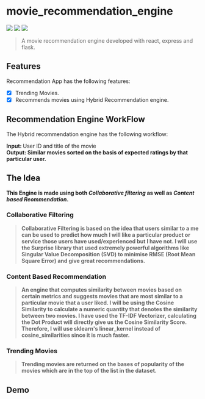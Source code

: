# movie_recommendation_engine

<img src="https://img.shields.io/badge/react%20-%2320232a.svg?&style=for-the-badge&logo=react&logoColor=%2361DAFB"/> <img src="https://img.shields.io/badge/express%20-%2320232a.svg?&style=for-the-badge&logo=express&logoColor=%2361DAFB"/> <img src="https://img.shields.io/badge/flask%20-%2320232a.svg?&style=for-the-badge&logo=flask&logoColor=%2361DAFB"/>

> A movie recommendation engine developed with react, express and flask.

## Features

Recommendation App has the following features:

- [x] Trending Movies.
- [x] Recommends movies using Hybrid Recommendation engine.

## Recommendation Engine WorkFlow

  The Hybrid recommendation engine has the following workflow:

  <strong> Input: </strong> User ID and title of the movie
  <br>
  <strong> Output: <strong> Similar movies sorted on the basis of expected ratings by that particular user.
  
## The Idea
  
  This Engine is made using both <em>Collaborative filtering</em> as well as <em>Content based Reommendation</em>.
  
  ### Collaborative Filtering
  
  >Collaborative Filtering is based on the idea that users similar to a me can be used to predict how much I will like a particular product or service those users have used/experienced but I have not. I will use the Surprise library that used extremely powerful algorithms like Singular Value Decomposition (SVD) to minimise RMSE (Root Mean Square Error) and give great recommendations.
  
  ### Content Based Recommendation
  
  >An engine that computes similarity between movies based on certain metrics and suggests movies that are most similar to a particular movie that a user liked. I will be using the Cosine Similarity to calculate a numeric quantity that denotes the similarity between two movies. I have used the TF-IDF Vectorizer, calculating the Dot Product will directly give us the Cosine Similarity Score. Therefore, I will use sklearn's linear_kernel instead of cosine_similarities since it is much faster.
  
  ### Trending Movies
  
  > Trending movies are returned on the bases of popularity of the movies which are in the top of the list in the dataset.
  
## Demo
<!--   
  - Homescreen:

![Homescreen](./Images/Homescreen.png "Homescreen") -->
